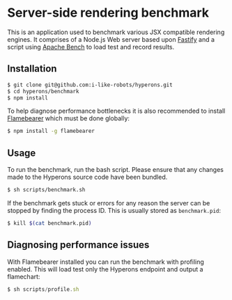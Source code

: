 # Server-side rendering benchmark

This is an application used to benchmark various JSX compatible rendering engines. It comprises of a Node.js Web server based upon [Fastify][1] and a script using [Apache Bench][2] to load test and record results.

[1]: https://github.com/fastify/fastify
[2]: https://httpd.apache.org/docs/2.4/programs/ab.html

## Installation

```sh
$ git clone git@github.com:i-like-robots/hyperons.git
$ cd hyperons/benchmark
$ npm install
```

To help diagnose performance bottlenecks it is also recommended to install [Flamebearer][3] which must be done globally:

```sh
$ npm install -g flamebearer
```

[3]: https://github.com/mapbox/flamebearer

## Usage

To run the benchmark, run the bash script. Please ensure that any changes made to the Hyperons source code have been bundled.

```sh
$ sh scripts/benchmark.sh
```

If the benchmark gets stuck or errors for any reason the server can be stopped by finding the process ID. This is usually stored as `benchmark.pid`:

```sh
$ kill $(cat benchmark.pid)
```

## Diagnosing performance issues

With Flamebearer installed you can run the benchmark with profiling enabled. This will load test only the Hyperons endpoint and output a flamechart:

```js
$ sh scripts/profile.sh
```


